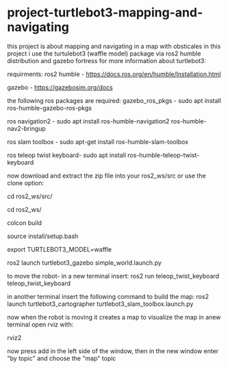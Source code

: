 # project-turtlebot3-mapping-and-navigating
this project is about mapping and navigating in a map with obsticales
in this project i use the turtulebot3 (waffle model) package via ros2 humble distribution and gazebo fortress
for more information about turtlebot3:


requirments:
ros2 humble - https://docs.ros.org/en/humble/Installation.html

gazebo - https://gazebosim.org/docs

the following ros packages are required: 
gazebo_ros_pkgs - sudo apt install ros-humble-gazebo-ros-pkgs

ros navigation2 -  sudo apt install ros-humble-navigation2 ros-humble-nav2-bringup

ros slam toolbox - sudo apt-get install ros-humble-slam-toolbox

ros teleop twist keyboard- sudo apt install ros-humble-teleop-twist-keyboard




now download and extract the zip file into your ros2_ws/src or use the clone option:

cd ros2_ws/src/



cd ros2_ws/

colcon build

source install/setup.bash

export TURTLEBOT3_MODEL=waffle

ros2 launch turtlebot3_gazebo simple_world.launch.py

to move the robot- in a new terminal insert:
ros2 run teleop_twist_keyboard teleop_twist_keyboard

in another terminal insert the following command to build the map:
ros2 launch turtlebot3_cartographer turtlebot3_slam_toolbox.launch.py 

now when the robot is moving it creates a map
to visualize the map in anew terminal open rviz with:

rviz2

now press add in the left side of the window, then in the new window enter "by topic" and choose the "map" topic 
